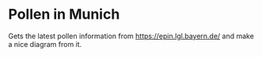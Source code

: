 # Pollen in Munich

Gets the latest pollen information from https://epin.lgl.bayern.de/ and make a nice diagram from it.
